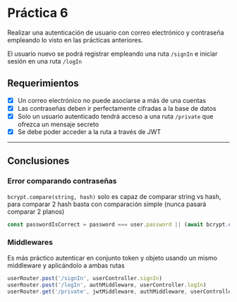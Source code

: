 # Práctica 6

Realizar una autenticación de usuario con correo electrónico y contraseña empleando lo visto en las prácticas anteriores. 

El usuario nuevo se podrá registrar empleando una ruta `/signIn` e iniciar sesión en una ruta `/logIn`

## Requerimientos

- [x] Un correo electrónico no puede asociarse a más de una cuentas
- [x] Las contraseñas deben ir perfectamente cifradas a la base de datos
- [x] Solo un usuario autenticado tendrá acceso a una ruta `/private` que ofrezca un mensaje secreto
- [x] Se debe poder acceder a la ruta a través de JWT

---

## Conclusiones

### Error comparando contraseñas

`bcrypt.compare(string, hash)` solo es capaz de comparar string vs hash, para comparar 2 hash basta con comparación simple (nunca pasará comparar 2 planos)

```js
const passwordIsCorrect = password === user.password || (await bcrypt.compare(password, user.password))
```

### Middlewares

Es más práctico autenticar en conjunto token y objeto usando un mismo middleware y aplicándolo a ambas rutas

```js
userRouter.post('/signIn', userController.signIn)
userRouter.post('/logIn', authMiddleware, userController.logIn)
userRouter.get('/private', jwtMiddleware, authMiddleware, userController.access)
```

